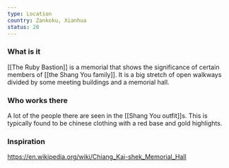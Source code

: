 ```yaml
---
type: Location
country: Zankoku, Xianhua
status: 20
---
```


### What is it
[[The Ruby Bastion]] is a memorial that shows the significance of certain members of [[the Shang You family]]. It is a big stretch of open walkways divided by some meeting buildings and a memorial hall.

### Who works there
A lot of the people there are seen in the [[Shang You outfit]]s. This is typically found to be chinese clothing with a red base and gold highlights. 









### Inspiration
https://en.wikipedia.org/wiki/Chiang_Kai-shek_Memorial_Hall
